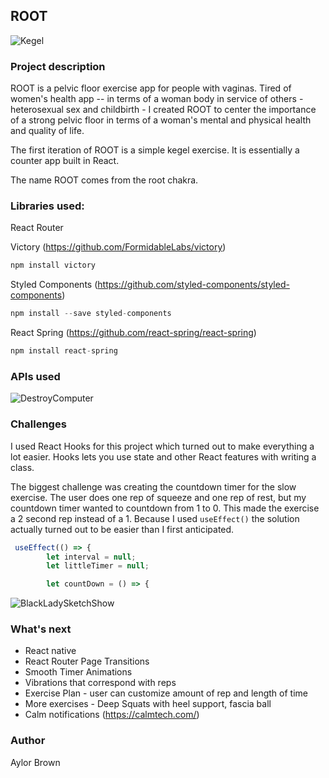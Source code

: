 ## ROOT 

![Kegel](https://media.giphy.com/media/3ohhwHkDJfIO8tlgS4/giphy.gif)

### Project description 
ROOT is a pelvic floor exercise app for people with vaginas. Tired of women's health app -- in terms of a woman body in service of others - heterosexual sex and childbirth - I created ROOT to center the importance of a strong pelvic floor in terms of a woman's mental and physical health and quality of life. 

The first iteration of ROOT is a simple kegel exercise. It is essentially a counter app built in React. 

The name ROOT comes from the root chakra. 


### Libraries used:

React Router 

Victory (https://github.com/FormidableLabs/victory)
```javascript 
npm install victory
```

Styled Components (https://github.com/styled-components/styled-components)
```javascript
npm install --save styled-components
```

React Spring (https://github.com/react-spring/react-spring)
```javascript
npm install react-spring
```

### APIs used 

<Switch>
<Link>
<BrowserRouter>
<Route>



![DestroyComputer](https://media.giphy.com/media/WjhqatKJh5Kgw/giphy.gif)
### Challenges 

I used React Hooks for this project which turned out to make everything a lot easier. Hooks lets you use state and other React features with writing a class. 

The biggest challenge was creating the countdown timer for the slow exercise. The user does one rep of squeeze and one rep of rest, but my countdown timer wanted to countdown from 1 to 0. This made the exercise a 2 second rep instead of a 1. Because I used ```useEffect()``` the solution actually turned out to be easier than I first anticipated. 


```javascript
 useEffect(() => {
        let interval = null;
        let littleTimer = null;

        let countDown = () => {
```

![BlackLadySketchShow](https://media.giphy.com/media/XcLx833bdmXhYNGJ1B/giphy.gif)
### What's next

- React native 
- React Router Page Transitions
- Smooth Timer Animations 
- Vibrations that correspond with reps 
- Exercise Plan - user can customize amount of rep and length of time  
- More exercises - Deep Squats with heel support, fascia ball
- Calm notifications (https://calmtech.com/)

### Author 
Aylor Brown 

